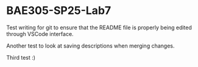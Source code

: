# BAE305-SP25-Lab7

Test writing for git to ensure that the README file is properly being edited through VSCode interface.

Another test to look at saving descriptions when merging changes.

Third  test :)

